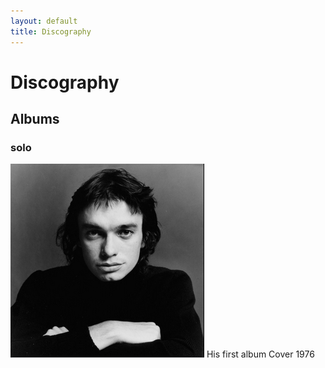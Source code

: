 ```yaml
---
layout: default
title: Discography
---
```


# Discography


## Albums

 ### solo


 <div class="tooltip">
    <img src="/assets/img/jaco4.png" alt="Jaco live" />
    <span class="tooltiptext">His first album Cover      1976</span>
  </div>
